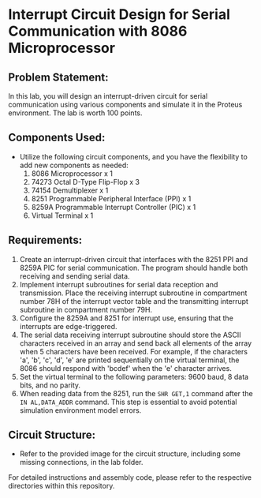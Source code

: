 # Interrupt Circuit Design for Serial Communication with 8086 Microprocessor

## Problem Statement:
In this lab, you will design an interrupt-driven circuit for serial communication using various components and simulate it in the Proteus environment. The lab is worth 100 points.

## Components Used:
- Utilize the following circuit components, and you have the flexibility to add new components as needed:
  1. 8086 Microprocessor x 1
  2. 74273 Octal D-Type Flip-Flop x 3
  3. 74154 Demultiplexer x 1
  4. 8251 Programmable Peripheral Interface (PPI) x 1
  5. 8259A Programmable Interrupt Controller (PIC) x 1
  6. Virtual Terminal x 1

## Requirements:
1. Create an interrupt-driven circuit that interfaces with the 8251 PPI and 8259A PIC for serial communication. The program should handle both receiving and sending serial data.
2. Implement interrupt subroutines for serial data reception and transmission. Place the receiving interrupt subroutine in compartment number 78H of the interrupt vector table and the transmitting interrupt subroutine in compartment number 79H.
3. Configure the 8259A and 8251 for interrupt use, ensuring that the interrupts are edge-triggered.
4. The serial data receiving interrupt subroutine should store the ASCII characters received in an array and send back all elements of the array when 5 characters have been received. For example, if the characters 'a', 'b', 'c', 'd', 'e' are printed sequentially on the virtual terminal, the 8086 should respond with 'bcdef' when the 'e' character arrives.
5. Set the virtual terminal to the following parameters: 9600 baud, 8 data bits, and no parity.
6. When reading data from the 8251, run the `SHR GET,1` command after the `IN AL,DATA_ADDR` command. This step is essential to avoid potential simulation environment model errors.

## Circuit Structure:
- Refer to the provided image for the circuit structure, including some missing connections, in the lab folder.

For detailed instructions and assembly code, please refer to the respective directories within this repository.
